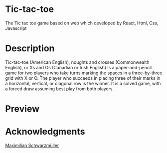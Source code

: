 # Tic-tac-toe
The Tic tac toe game based on web which developed by React, Html, Css, Javascript

# Description
Tic-tac-toe (American English), noughts and crosses (Commonwealth English), or Xs and Os (Canadian or Irish English) is a paper-and-pencil game for two players who take turns marking the spaces in a three-by-three grid with X or O. The player who succeeds in placing three of their marks in a horizontal, vertical, or diagonal row is the winner. It is a solved game, with a forced draw assuming best play from both players.

# Preview


# Acknowledgments
[Maximilian Schwarzmüller](https://www.udemy.com/user/maximilian-schwarzmuller/?srsltid=AfmBOophEMt0SJlkBZkDEfZvHITZqpn-sie1F2ky6gDK3iLMTNOlrW0V)
